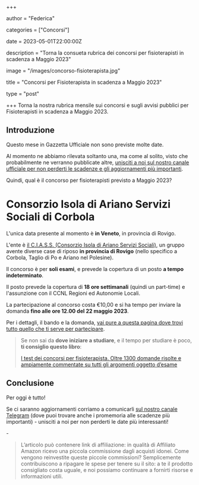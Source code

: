 +++

author = "Federica"

categories = ["Concorsi"]

date = 2023-05-01T22:00:00Z

description = "Torna la consueta rubrica dei concorsi per fisioterapisti in scadenza a Maggio 2023"

image = "/images/concorso-fisioterapista.jpg"

title = "Concorsi per Fisioterapista in scadenza a Maggio 2023"

type = "post"

+++
Torna la nostra rubrica mensile sui concorsi e sugli avvisi pubblici per Fisioterapisti in scadenza a Maggio 2023.

## Introduzione

Questo mese in Gazzetta Ufficiale non sono previste molte date. 

Al momento ne abbiamo rilevata soltanto una, ma come al solito, visto che probabilmente ne verranno pubblicate altre, [unisciti a noi sul nostro canale ufficiale per non perderti le scadenze e gli aggiornamenti più importanti](https://t.me/fisioterapisti_official). 

Quindi, qual è il concorso per fisioterapisti previsto a Maggio 2023?

# Consorzio Isola di Ariano Servizi Sociali di Corbola

L'unica data presente al momento è **in Veneto**, in provincia di Rovigo.

L'ente è [il C.I.A.S.S. (Consorzio Isola di Ariano Servizi Sociali)](https://www.ciass.it/), un gruppo avente diverse case di riposo **in provincia di Rovigo** (nello specifico a Corbola, Taglio di Po e Ariano nel Polesine). 

Il concorso è per **soli esami**, e prevede la copertura di un posto **a tempo indeterminato**.

Il posto prevede la copertura di **18 ore settimanali** (quindi un part-time) e l'assunzione con il CCNL Regioni ed Autonomie Locali.

La partecipazione al concorso costa €10,00 e si ha tempo per inviare la domanda **fino alle ore 12.00 del 22 maggio 2023**.

Per i dettagli, il bando e la domanda, [vai pure a questa pagina dove trovi tutto quello che ti serve per partecipare](https://www.ciass.it/2023/04/21/bando-di-concorso-pubblico-per-soli-esami-per-la-copertura-di-n-1-posto-di-fisioterapista-a-tempo-indeterminato-e-parziale-per-n-18-ore-settimanali-ex-categoria-giuri/).

> Se non sai da **dove iniziare a studiare**, e il tempo per studiare è poco, **ti consiglio questo libro**:
>
> [I test dei concorsi per fisioterapista. Oltre 1300 domande risolte e ampiamente commentate su tutti gli argomenti oggetto d’esame](https://amzn.to/3WC4uhm "I test dei concorsi per fisioterapista. Oltre 1300 domande risolte e ampiamente commentate su tutti gli argomenti oggetto d'esame | Amazon.it")
## Conclusione

Per oggi è tutto!

Se ci saranno aggiornamenti corriamo a comunicarli [sul nostro canale Telegram](https://t.me/fisioterapisti_official "Fisioterapisti") (dove puoi trovare anche i promemoria alle scadenze più importanti) - unisciti a noi per non perderti le date più interessanti!

\-

> L’articolo può contenere link di affiliazione: in qualità di Affiliato Amazon ricevo una piccola commissione dagli acquisti idonei. Come vengono reinvestite queste piccole commissioni? Semplicemente contribuiscono a ripagare le spese per tenere su il sito: a te il prodotto consigliato costa uguale, e noi possiamo continuare a fornirti risorse e informazioni utili.
